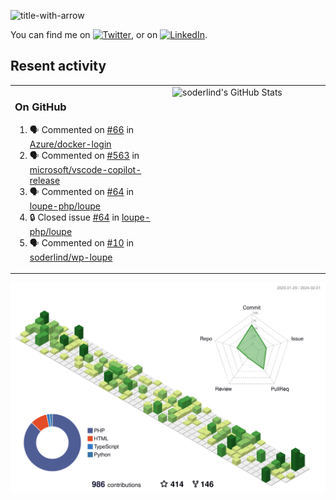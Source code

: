 
![title-with-arrow](https://github.com/soderlind/soderlind/assets/1649452/0f685042-97c3-46ba-b290-804d07f05370)


<!-- Actual text -->
You can find me on [![Twitter][1.2]][1], or on [![LinkedIn][2.2]][2].

<!-- Icons -->

[1.2]: http://i.imgur.com/wWzX9uB.png (twitter icon without padding)
[2.2]: https://raw.githubusercontent.com/MartinHeinz/MartinHeinz/master/linkedin-3-16.png (LinkedIn icon without padding)

<!-- Links to your social media accounts -->

[1]: https://twitter.com/soderlind
[2]: https://www.linkedin.com/in/soderlind/

## Resent activity

<table width="100%" border="0"><tr><td width="49%">

### On GitHub

<!--START_SECTION:activity-->
1. 🗣 Commented on [#66](https://github.com/Azure/docker-login/issues/66#issuecomment-1921483732) in [Azure/docker-login](https://github.com/Azure/docker-login)
2. 🗣 Commented on [#563](https://github.com/microsoft/vscode-copilot-release/issues/563#issuecomment-1921324806) in [microsoft/vscode-copilot-release](https://github.com/microsoft/vscode-copilot-release)
3. 🗣 Commented on [#64](https://github.com/loupe-php/loupe/issues/64#issuecomment-1915561158) in [loupe-php/loupe](https://github.com/loupe-php/loupe)
4. 🔒 Closed issue [#64](https://github.com/loupe-php/loupe/issues/64) in [loupe-php/loupe](https://github.com/loupe-php/loupe)
5. 🗣 Commented on [#10](https://github.com/soderlind/wp-loupe/issues/10#issuecomment-1914590722) in [soderlind/wp-loupe](https://github.com/soderlind/wp-loupe)
<!--END_SECTION:activity-->
  </td>
<td width="49%" valign="top">
  <img   alt="soderlind's GitHub Stats" src="https://awesome-github-stats.azurewebsites.net/user-stats/soderlind?cardType=level-alternate&Title=FFFFFF&Border=FFFFFF" />
</td></tr></table>


![](./profile-3d-contrib/profile-green-animate.svg)


